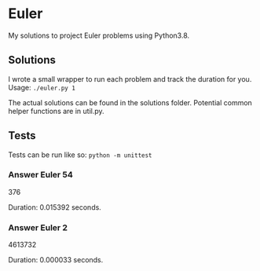 # Euler

My solutions to project Euler problems using Python3.8.

## Solutions

I wrote a small wrapper to run each problem and track the duration for you.
Usage: ```./euler.py 1```

The actual solutions can be found in the solutions folder.
Potential common helper functions are in util.py.

## Tests

Tests can be run like so: ```python -m unittest```

### Answer Euler 54

376

Duration: 0.015392 seconds.

### Answer Euler 2

4613732

Duration: 0.000033 seconds.
